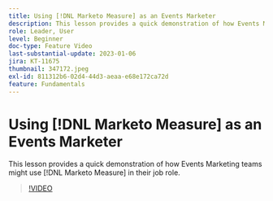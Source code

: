 ```yaml
---
title: Using [!DNL Marketo Measure] as an Events Marketer
description: This lesson provides a quick demonstration of how Events Marketing teams might use [!DNL Marketo Measure] in their job role.
role: Leader, User
level: Beginner
doc-type: Feature Video
last-substantial-update: 2023-01-06
jira: KT-11675
thumbnail: 347172.jpeg
exl-id: 811312b6-02d4-44d3-aeaa-e68e172ca72d
feature: Fundamentals
---
```

# Using [!DNL Marketo Measure] as an Events Marketer

This lesson provides a quick demonstration of how Events Marketing teams might use [!DNL Marketo Measure] in their job role.

>[!VIDEO](https://video.tv.adobe.com/v/347172/?quality=12&learn=on)
